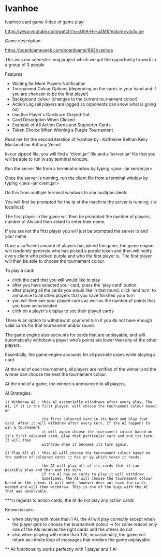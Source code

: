 # Ivanhoe
Ivanhoe card game
Video of game play: 

https://www.youtube.com/watch?v=xGhA-HlHu4M&feature=youtu.be

Game description: 

https://boardgamegeek.com/boardgame/883/ivanhoe

This was our semester long project which we got the opportunity to work in a group of 3 people

Features:

- Waiting for More Players Notification
- Tournament Colour Options (depending on the cards in your hand and if you are choosen to be the first player)
- Background colour (changes to the current tournament colour)
- Action Log (all players are logged so opponents can know what is going on)
- Inactive Player's Cards are Greyed Out
- Card Description When Clicked
- Example of All Action Cards and Supporter Cards
- Token Choice When Winning a Purple Tournament

Read me for the second iteration of Ivanhoe by :
Katherine Beltran 
Kelly Maclauchlan 
Brittany Veinot	

In our zipped file, you will find a 'client.jar' file and a ‘server.jar’ file that you will be able to run in any terminal window.

Run the server file from a terminal window by typing <java -jar server.jar> 

Once the server is running, run the client file from a terminal window by typing <java -jar client.jar> 

Do this from multiple terminal windows to use multiple clients

You will first be prompted for the ip of the machine the server is running. (ie: localhost)

The first player in the game will then be prompted the number of players, number of AIs and then asked to enter their name. 

If you are not the first player you will just be prompted the server ip and your name.

Once a sufficient amount of players has joined the game, the game engine will randomly generate who has picked a purple token and then will 
notify every client who picked purple and who the first player is. 
The first player will then be able to choose the tournament colour.

To play a card:
- click the card that you will would like to play 
- after you have selected your card, press the 'play card' button 
- after playing all the cards you would like in that round, click 'end turn' to announce to all other players that you have finished your turn 
- you will then see your played cards as well as the number of points that you have accumulated 
- click on a player’s display to see their played cards

There is an option to withdraw at your end turn if you do not have enough valid cards for that tournament and/or round.

The game engine also accounts for cards that are unplayable, and will automatically withdraw a player who’s points are lower than any of the other players.

Essentially, the game engine accounts for all possible cases while playing a card. 

At the end of each tournament, all players are notified of the winner and the winner can choose the next the tournament colour.

At the end of a game, the winner is announced to all players.

AI Strategies:

	1) Withdraw AI : this AI essentially withdraws after every play. The AI, if it is the first player, will choose the tournament colour based on 
	
					 its first coloured card in its hand and play that card. After it will withdraw after every turn. If the AI happens to win a tournament
					 it will again choose the tournament colour based on it's first coloured card, play that particular card and end its turn. It will then
					 withdraw when it becomes its turn again. 
	
	2) Play All AI : this AI will choose the tournament colour based on the number of coloured cards it has or by which token it needs.
	
					 the AI will play all of its cards that it can possibly play and then end its turn
					 if the AI has no cards to play it will withdraw
					 Sometimes, the AI will choose the tournament colour based on the tokens it will need, however does not have the cards needed and will then withdraw. This is one of the bugs with the AI that was unsolvable. 
					 
***in regards to action cards, the AI do not play any action cards 

Known issues:
- when playing with more than 1 AI, the AI will play correctly except when the player gets to choose the tournament colour
		-> for some reason only one of the AIs receives the right cards and the others do not 
- also when playing with more than 1 AI, occassionally, the game will return an infinite loop of messages that renders the game unplayable

** All functionality works perfectly with 1 player and 1 AI
